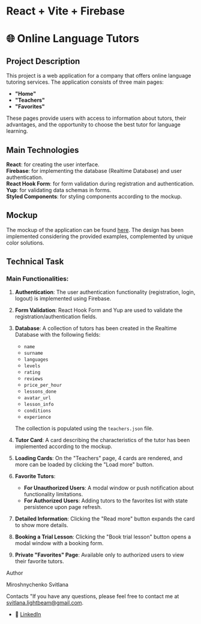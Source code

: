 
# React + Vite + Firebase

# 🌐 Online Language Tutors

## Project Description
This project is a web application for a company that offers online language tutoring services. The application consists of three main pages:
- **"Home"**
- **"Teachers"**
- **"Favorites"**

These pages provide users with access to information about tutors, their advantages, and the opportunity to choose the best tutor for language learning.

## Main Technologies

**React**: for creating the user interface.  
**Firebase**: for implementing the database (Realtime Database) and user authentication.  
**React Hook Form**: for form validation during registration and authentication.  
**Yup**: for validating data schemas in forms.  
**Styled Components**: for styling components according to the mockup.
## Mockup
The mockup of the application can be found <a href="https://www.figma.com/file/dewf5jVviSTuWMMyU3d8Mc/%D0%9F%D0%B5%D1%82-%D0%BF%D1%80%D0%BE%D94%0B%D1%94%D0%BA%D1%82-%D0%B4%D0%BB%D1%8F-%D0%9A%D0%A6?type=design&node-id=0-1&mode=design&t=jCmjSs9PeOjObYSc-0">here</a>. The design has been implemented considering the provided examples, complemented by unique color solutions.


## Technical Task
### Main Functionalities:
1. **Authentication**: The user authentication functionality (registration, login, logout) is implemented using Firebase.
2. **Form Validation**: React Hook Form and Yup are used to validate the registration/authentication fields.
3. **Database**: A collection of tutors has been created in the Realtime Database with the following fields:
   - `name`
   - `surname`
   - `languages`
   - `levels`
   - `rating`
   - `reviews`
   - `price_per_hour`
   - `lessons_done`
   - `avatar_url`
   - `lesson_info`
   - `conditions`
   - `experience`
   
   The collection is populated using the `teachers.json` file.

4. **Tutor Card**: A card describing the characteristics of the tutor has been implemented according to the mockup.
5. **Loading Cards**: On the "Teachers" page, 4 cards are rendered, and more can be loaded by clicking the "Load more" button.
6. **Favorite Tutors**:
   - **For Unauthorized Users**: A modal window or push notification about functionality limitations.
   - **For Authorized Users**: Adding tutors to the favorites list with state persistence upon page refresh.
7. **Detailed Information**: Clicking the "Read more" button expands the card to show more details.
8. **Booking a Trial Lesson**: Clicking the "Book trial lesson" button opens a modal window with a booking form.
9. **Private "Favorites" Page**: Available only to authorized users to view their favorite tutors.

  Author

Miroshnychenko Svitlana

Contacts
   "If you have any questions, please feel free to contact me at <a href="svitlana.lightbeam@gmail.com">svitlana.lightbeam@gmail.com</a>.

- 💼 [LinkedIn](https://www.linkedin.com/in/svitlana-miroshnychenko-12659a2b6/)  